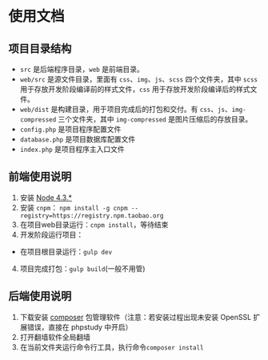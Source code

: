 # 使用文档

## 项目目录结构

- `src` 是后端程序目录，`web` 是前端目录。
- `web/src` 是源文件目录，里面有 `css`、`img`、`js`、`scss` 四个文件夹，其中 `scss` 用于存放开发阶段编译前的样式文件，`css` 用于存放开发阶段编译后的样式文件。
- `web/dist` 是构建目录，用于项目完成后的打包和交付。有 `css`、`js`、`img-compressed` 三个文件夹，其中 `img-compressed` 是图片压缩后的存放目录。
- `config.php` 是项目程序配置文件
- `database.php` 是项目数据库配置文件
- `index.php` 是项目程序主入口文件

## 前端使用说明

1. 安装 [Node 4.3.* ](https://nodejs.org/en/)
2. 安装 `cnpm`： `npm install -g cnpm --registry=https://registry.npm.taobao.org`
3. 在项目web目录运行：`cnpm install`，等待结束
3. 开发阶段运行项目：
 - 在项目根目录运行：`gulp dev`
4. 项目完成打包：`gulp build`(一般不用管)

## 后端使用说明

1. 下载安装 [composer](https://getcomposer.org) 包管理软件（注意：若安装过程出现未安装 OpenSSL 扩展错误，直接在 phpstudy 中开启）
2. 打开翻墙软件全局翻墙
3. 在当前文件夹运行命令行工具，执行命令`composer install`
